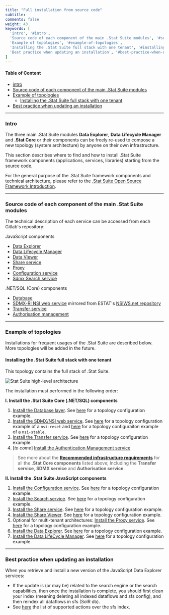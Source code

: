 ```yaml
---
title: "Full installation from source code"
subtitle: 
comments: false
weight: 43
keywords: [
  'intro', '#intro',
  'Source code of each component of the main .Stat Suite modules', '#source-code-of-each-component-of-the-main-stat-suite-modules',
  'Example of topologies', '#example-of-topologies',
  'Installing the .Stat Suite full stack with one tenant', '#installing-the-stat-suite-full-stack-with-one-tenant',
  'Best practice when updating an installation', '#best-practice-when-updating-an-installation',
]
---
```


#### Table of Content
- [intro](#intro)
- [Source code of each component of the main .Stat Suite modules](#source-code-of-each-component-of-the-main-stat-suite-modules)
- [Example of topologies](#example-of-topologies)
  - [Installing the .Stat Suite full stack with one tenant](#installing-the-stat-suite-full-stack-with-one-tenant)
- [Best practice when updating an installation](#best-practice-when-updating-an-installation)

---

### Intro
The three main .Stat Suite modules **Data Explorer**, **Data Lifecycle Manager** and **.Stat Core** or their components can be freely re-used to compose a new topology (system architecture) by anyone on their own infrastructure.

This section describes where to find and how to install .Stat Suite framework components (applications, services, libraries) starting from the source code.

For the general purpose of the .Stat Suite framework components and technical architecture, please refer to the [.Stat Suite Open Source Framework
Introduction](https://sis-cc.gitlab.io/dotstatsuite-documentation/getting-started/framework/).

---

### Source code of each component of the main .Stat Suite modules  
The technical description of each service can be accessed from each Gitlab's repository:<br>

JavaScript components
- [Data Explorer](https://gitlab.com/sis-cc/.stat-suite/dotstatsuite-data-explorer)
- [Data Lifecycle Manager](https://gitlab.com/sis-cc/.stat-suite/dotstatsuite-data-lifecycle-manager)
- [Data Viewer](https://gitlab.com/sis-cc/.stat-suite/dotstatsuite-data-viewer)
- [Share service](https://gitlab.com/sis-cc/.stat-suite/dotstatsuite-share)
- [Proxy](https://gitlab.com/sis-cc/.stat-suite/dotstatsuite-proxy)
- [Configuration service](https://gitlab.com/sis-cc/.stat-suite/dotstatsuite-config)
- [Sdmx Search service](https://gitlab.com/sis-cc/.stat-suite/dotstatsuite-sdmx-faceted-search)

.NET/SQL (Core) components
- [Database](https://gitlab.com/sis-cc/.stat-suite/dotstatsuite-core-data-access)
- [SDMX-RI NSI web service](https://gitlab.com/sis-cc/eurostat-sdmx-ri/nsiws.net.mirrored) mirrored from ESTAT's [NSIWS.net repository](https://citnet.tech.ec.europa.eu/CITnet/stash/projects/SDMXRI/repos/nsiws.net/)
- [Transfer service](https://gitlab.com/sis-cc/.stat-suite/dotstatsuite-core-transfer)
- [Authorisation management](https://gitlab.com/sis-cc/.stat-suite/dotstatsuite-core-auth-management)

---

### Example of topologies  
Installations for frequent usages of the .Stat Suite are described below.  
More topologies will be added in the future.


#### Installing the .Stat Suite full stack with one tenant
This topology contains the full stack of .Stat Suite.

![Stat Suite high-level architecture](/dotstatsuite-documentation/images/statsuite-technical-architecture.png)

The installation must performed in the following order:  

**I. Install the .Stat Suite Core (.NET/SQL) components**  
1. [Install the Database layer](https://gitlab.com/sis-cc/.stat-suite/dotstatsuite-core-data-access/blob/master/docs/installation/CodeBaseApproach.md). See [here](https://gitlab.com/sis-cc/.stat-suite/dotstatsuite-kube-core-rp/blob/master/qa/mssql.yaml) for a topology configuration example.
1. [Install the SDMX/NSI web service](https://gitlab.com/sis-cc/eurostat-sdmx-ri/nsiws.net.mirrored/-/blob/master/doc/INSTALL.md). See [here](https://gitlab.com/sis-cc/.stat-suite/dotstatsuite-kube-core-rp/-/blob/master/qa/nsi-reset.yaml) for a topology configuration example of a `nsi-reset` and [here](https://gitlab.com/sis-cc/.stat-suite/dotstatsuite-kube-core-rp/-/blob/master/qa/nsi-stable.yaml) for a topology configuraiton example of a `nsi-stable`.
1. [Install the Transfer service](https://gitlab.com/sis-cc/.stat-suite/dotstatsuite-core-transfer/-/blob/master/docs/installation/CodeBaseApproach.md). See [here](https://gitlab.com/sis-cc/.stat-suite/dotstatsuite-kube-core-rp/blob/master/qa/transfer.yaml) for a topology configuration example.
1. [*to come*] [Install the Authentication Management service](https://gitlab.com/sis-cc/.stat-suite/dotstatsuite-core-auth-management)

>  See more about the **[Recommended infrastructure requirements](/getting-started/infrastructure-requirements)** for all the **.Stat Core components** listed above; Including the **Transfer service**, **SDMX service** and **Authorisation service**. 

**II. Install the .Stat Suite JavaScript components**  
1. [Install the Configuration service](https://gitlab.com/sis-cc/.stat-suite/dotstatsuite-config). See [here](https://gitlab.com/sis-cc/.stat-suite/dotstatsuite-kube-rp/blob/master/staging/config.yaml) for a topology configuration example.
1. [Install the Search service](https://gitlab.com/sis-cc/.stat-suite/dotstatsuite-sdmx-faceted-search). See [here](https://gitlab.com/sis-cc/.stat-suite/dotstatsuite-kube-rp/blob/master/staging/sfs.yaml) for a topology configuration example.
1. [Install the Share service](https://gitlab.com/sis-cc/.stat-suite/dotstatsuite-share). See [here](https://gitlab.com/sis-cc/.stat-suite/dotstatsuite-kube-rp/blob/master/staging/share.yaml) for a topology configuration example.
1. [Install the Share Viewer](https://gitlab.com/sis-cc/.stat-suite/dotstatsuite-data-viewer). See [here](https://gitlab.com/sis-cc/.stat-suite/dotstatsuite-kube-rp/blob/master/staging/data-viewer.yaml) for a topology configuration example.
1. Optional for multi-tenant architectures: [Install the Proxy service](https://gitlab.com/sis-cc/.stat-suite/dotstatsuite-proxy). See [here](https://gitlab.com/sis-cc/.stat-suite/dotstatsuite-kube-rp/blob/master/staging/proxy.yaml) for a topology configuration example.
1. [Install the Data Explorer](https://gitlab.com/sis-cc/.stat-suite/dotstatsuite-data-explorer). See [here](https://gitlab.com/sis-cc/.stat-suite/dotstatsuite-kube-rp/blob/master/staging/data-explorer.yaml) for a topology configuration example.
1. [Install the Data LifeCycle Manager](https://gitlab.com/sis-cc/.stat-suite/dotstatsuite-data-lifecycle-manager). See [here](https://gitlab.com/sis-cc/.stat-suite/dotstatsuite-kube-rp/blob/master/staging/data-lifecycle-manager.yaml) for a topology configuration example.

---

### Best practice when updating an installation
When you retrieve and install a new version of the JavaScript Data Explorer services:
* If the update is (or may be) related to the search engine or the search capabilities, then once the installation is complete, you should first clean your index (meaning deleting all indexed dataflows and sfs config), and then reindex all dataflows in sfs (SolR db).
* See [here](https://sis-cc.gitlab.io/dotstatsuite-documentation/using-de/searching-data/indexing-data/#when-and-how-to-index) the list of supported actions over the sfs index.
